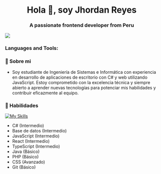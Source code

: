 <h1 align="center">Hola 👋, soy Jhordan Reyes</h1>
<h3 align="center">A passionate frontend developer from Peru</h3>

<a href="https://www.youtube.com/watch?v=dQw4w9WgXcQ"><img src="https://user-images.githubusercontent.com/73097560/115834477-dbab4500-a447-11eb-908a-139a6edaec5c.gif"></a>

<h3 align="left">Languages and Tools:</h3>

### 📝 Sobre mi
- Soy estudiante de Ingeniería de Sistemas e Informática con experiencia en desarrollo de aplicaciones de escritorio con C# y web utilizando JavaScript. Estoy comprometido con la excelencia técnica y siempre abierto a aprender nuevas tecnologías para potenciar mis habilidades y contribuir eficazmente al equipo. 

### 📝 Habilidades
[![My Skills](https://skillicons.dev/icons?i=java,kotlin,nodejs,figma&theme=light)](https://skillicons.dev)
- C# (Intermedio)
- Base de datos (Intermedio)
- JavaScript (Intermedio)
- React (Intermedio)
- TypeScript (Intermedio)
- Java (Básico)
- PHP (Básico)
- CSS  (Avanzado)
- Git (Básico)
